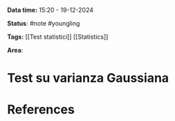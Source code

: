 **Data time:** 15:20 - 19-12-2024

**Status**: #note #youngling 

**Tags:** [[Test statistici]] [[Statistics]]

**Area**: 
# Test su varianza Gaussiana


# References